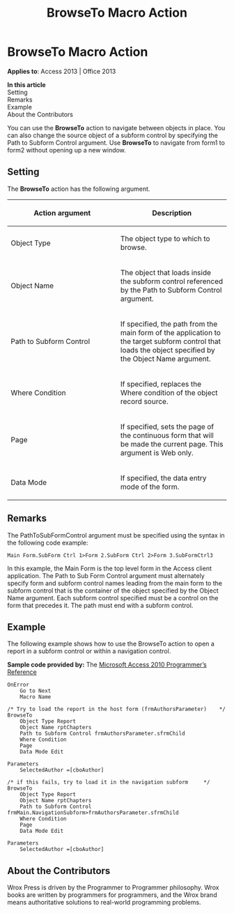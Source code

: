 ﻿---
title: BrowseTo Macro Action
TOCTitle: BrowseTo Macro Action
ms:assetid: b25e1cc6-c4ed-abd6-0285-94fc7dae0bdf
ms:mtpsurl: https://msdn.microsoft.com/en-us/library/Ff822020(v=office.15)
ms:contentKeyID: 48547167
ms.date: 09/18/2015
mtps_version: v=office.15
f1_keywords:
- vbaac10.chm35083
f1_categories:
- Office.Version=v15
---

# BrowseTo Macro Action


**Applies to**: Access 2013 | Office 2013

**In this article**  
Setting  
Remarks  
Example  
About the Contributors  

You can use the **BrowseTo** action to navigate between objects in place. You can also change the source object of a subform control by specifying the Path to Subform Control argument. Use **BrowseTo** to navigate from form1 to form2 without opening up a new window.

## Setting

The **BrowseTo** action has the following argument.

<table>
<colgroup>
<col style="width: 50%" />
<col style="width: 50%" />
</colgroup>
<thead>
<tr class="header">
<th><p>Action argument</p></th>
<th><p>Description</p></th>
</tr>
</thead>
<tbody>
<tr class="odd">
<td><p>Object Type</p></td>
<td><p>The object type to which to browse.</p></td>
</tr>
<tr class="even">
<td><p>Object Name</p></td>
<td><p>The object that loads inside the subform control referenced by the Path to Subform Control argument.</p></td>
</tr>
<tr class="odd">
<td><p>Path to Subform Control</p></td>
<td><p>If specified, the path from the main form of the application to the target subform control that loads the object specified by the Object Name argument.</p></td>
</tr>
<tr class="even">
<td><p>Where Condition</p></td>
<td><p>If specified, replaces the Where condition of the object record source.</p></td>
</tr>
<tr class="odd">
<td><p>Page</p></td>
<td><p>If specified, sets the page of the continuous form that will be made the current page. This argument is Web only.</p></td>
</tr>
<tr class="even">
<td><p>Data Mode</p></td>
<td><p>If specified, the data entry mode of the form.</p></td>
</tr>
</tbody>
</table>


## Remarks

The PathToSubFormControl argument must be specified using the syntax in the following code example:

    Main Form.SubForm Ctrl 1>Form 2.SubForm Ctrl 2>Form 3.SubFormCtrl3

In this example, the Main Form is the top level form in the Access client application. The Path to Sub Form Control argument must alternately specify form and subform control names leading from the main form to the subform control that is the container of the object specified by the Object Name argument. Each subform control specified must be a control on the form that precedes it. The path must end with a subform control.

## Example

The following example shows how to use the BrowseTo action to open a report in a subform control or within a navigation control.

**Sample code provided by:** The [Microsoft Access 2010 Programmer’s Reference](http://www.wrox.com/wileycda/wroxtitle/access-2010-programmer-s-reference.productcd-0470591668.html)

    OnError
        Go to Next
        Macro Name
    
    /* Try to load the report in the host form (frmAuthorsParameter)    */
    BrowseTo
        Object Type Report
        Object Name rptChapters
        Path to Subform Control frmAuthorsParameter.sfrmChild
        Where Condition
        Page
        Data Mode Edit
    
    Parameters
        SelectedAuthor =[cboAuthor]
    
    /* if this fails, try to load it in the navigation subform     */
    BrowseTo
        Object Type Report
        Object Name rptChapters
        Path to Subform Control frmMain.NavigationSubform>frmAuthorsParameter.sfrmChild
        Where Condition
        Page
        Data Mode Edit
    
    Parameters
        SelectedAuthor =[cboAuthor]

## About the Contributors

Wrox Press is driven by the Programmer to Programmer philosophy. Wrox books are written by programmers for programmers, and the Wrox brand means authoritative solutions to real-world programming problems.

